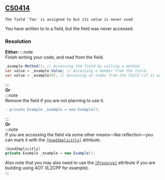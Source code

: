 ## [CS0414](https://docs.microsoft.com/en-us/dotnet/csharp/misc/cs0414)

```
The field 'foo' is assigned to but its value is never used
```

You have written to to a field, but the field was never accessed.

### Resolution
**Either:**
:::note  
Finish writing your code, and read from the field.  
```csharp
_example.Method(); // Accessing the field by calling a method.
var value = _example.Value; // Accessing a member from the field.
var value = _example[0]; // Accessing an index from the field (if it was a collection).
```  
:::  
**Or**  
:::note  
Remove the field if you are not planning to use it.
```diff
- private Example _example = new Example();
```  
:::  
**Or**  
:::note  
If you are accessing the field via some other means—like reflection—you can mark it with the [`[UsedImplicitly]`](https://www.jetbrains.com/help/resharper/Reference__Code_Annotation_Attributes.html#UsedImplicitlyAttribute) attribute.
```csharp
[UsedImplicitly]
private Example _example = new Example();
```  
Also note that you may also need to use the [`[Preserve]`](https://docs.unity3d.com/ScriptReference/Scripting.PreserveAttribute.html) attribute if you are building using AOT (IL2CPP for example).  
:::  
